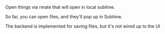 Open things via rmate that will open in local sublime.

So far, you can open files, and they'll pop up in Sublime.

The backend is implemented for saving files, but it's not wired up to the UI
